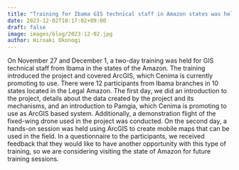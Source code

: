 ```yaml
---
title: "Training for Ibama GIS technical staff in Amazon states was held."
date: 2023-12-02T10:17:02+09:00
draft: false
image: images/blog/2023-12-02.jpg
author: Hiroaki Okonogi
---
```


On November 27 and December 1, a two-day training was held for GIS technical staff from <!--more-->Ibama in the states of the Amazon. The training introduced the project and covered ArcGIS, which Cenima is currently promoting to use. There were 12 participants from Ibama branches in 10 states located in the Legal Amazon.
The first day, we did an introduction to the project, details about the data created by the project and its mechanisms, and an introduction to Pamgia, which Cenima is promoting to use as ArcGIS based system. Additionally, a demonstration flight of the fixed-wing drone used in the project was conducted.
On the second day, a hands-on session was held using ArcGIS to create mobile maps that can be used in the field.
In a questionnaire to the participants, we received feedback that they would like to have another opportunity with this type of training, so we are considering visiting the state of Amazon for future training sessions.
